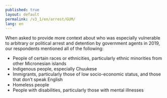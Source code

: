 ```yaml
---
published: true
layout: default
permalink: /v3_1/en/arrest/GUM/
lang: en
---
```

When asked to provide more context about who was especially vulnerable to arbitrary or political arrest and detention by government agents in 2019, our respondents mentioned all of the following:  

- People of certain races or ethnicities, particularly ethnic minorities from other Micronesian islands 
- Indigenous people, especially Chuukese 
- Immigrants, particularly those of low socio-economic status, and those that don’t speak English 
- Homeless people 
- People with disabilities, particularly those with mental illnesses

